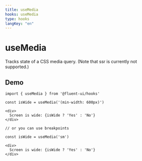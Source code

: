 ```yaml
---
title: useMedia
hooks: useMedia
type: hooks
langKey: "en"
---
```


# useMedia

<p class="description">Tracks state of a CSS media query. (Note that ssr is currently not supported.)</p>

## Demo

```tsx
import { useMedia } from '@fluent-ui/hooks'

const isWide = useMedia('(min-width: 600px)')

<div>
  Screen is wide: {isWide ? 'Yes' : 'No'}
</div>

// or you can use breakpoints

const isWide = useMedia('sm')

<div>
  Screen is wide: {isWide ? 'Yes' : 'No'}
</div>
```
